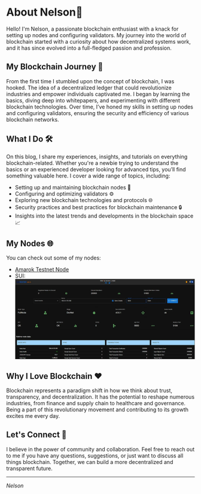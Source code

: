 # About Nelson👋

Hello! I'm Nelson, a passionate blockchain enthusiast with a knack for setting up nodes and configuring validators. My journey into the world of blockchain started with a curiosity about how decentralized systems work, and it has since evolved into a full-fledged passion and profession.

## My Blockchain Journey 🚀
From the first time I stumbled upon the concept of blockchain, I was hooked. The idea of a decentralized ledger that could revolutionize industries and empower individuals captivated me. I began by learning the basics, diving deep into whitepapers, and experimenting with different blockchain technologies. Over time, I’ve honed my skills in setting up nodes and configuring validators, ensuring the security and efficiency of various blockchain networks.

## What I Do 🛠️
On this blog, I share my experiences, insights, and tutorials on everything blockchain-related. Whether you're a newbie trying to understand the basics or an experienced developer looking for advanced tips, you’ll find something valuable here. I cover a wide range of topics, including:

- Setting up and maintaining blockchain nodes 🔗
- Configuring and optimizing validators ⚙️
- Exploring new blockchain technologies and protocols 🌐
- Security practices and best practices for blockchain maintenance 🔒
- Insights into the latest trends and developments in the blockchain space 📈

## My Nodes 🌐
You can check out some of my nodes: 
- [Amarok Testnet Node](https://testnet.amarok.connextscan.io/router/0x9a7717a2746E77bceC90bb8a542b8255c1C971e2)
- SUI:
![sui image](https://raw.githubusercontent.com/valid-nelson/valid-nelson/main/res/sui-nelson-pic.webp)

## Why I Love Blockchain ❤️
Blockchain represents a paradigm shift in how we think about trust, transparency, and decentralization. It has the potential to reshape numerous industries, from finance and supply chain to healthcare and governance. Being a part of this revolutionary movement and contributing to its growth excites me every day.

## Let's Connect 🤝
I believe in the power of community and collaboration. Feel free to reach out to me if you have any questions, suggestions, or just want to discuss all things blockchain. Together, we can build a more decentralized and transparent future.

---
*Nelson*

